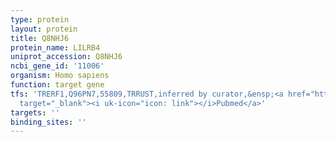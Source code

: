 ```yaml
---
type: protein
layout: protein
title: Q8NHJ6
protein_name: LILRB4
uniprot_accession: Q8NHJ6
ncbi_gene_id: '11006'
organism: Homo sapiens
function: target gene
tfs: 'TRERF1,Q96PN7,55809,TRRUST,inferred by curator,&ensp;<a href="https://www.ncbi.nlm.nih.gov/pubmed/?term=18652845%5Buid%5D"
  target="_blank"><i uk-icon="icon: link"></i>Pubmed</a>'
targets: ''
binding_sites: ''
---
```

